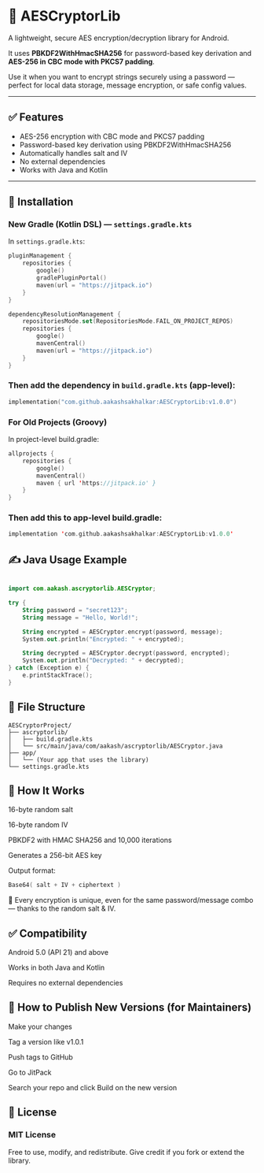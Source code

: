 # 🔐 AESCryptorLib

A lightweight, secure AES encryption/decryption library for Android.

It uses **PBKDF2WithHmacSHA256** for password-based key derivation and **AES-256 in CBC mode with PKCS7 padding**.

Use it when you want to encrypt strings securely using a password — perfect for local data storage, message encryption, or safe config values.

---

## ✅ Features

- AES-256 encryption with CBC mode and PKCS7 padding  
- Password-based key derivation using PBKDF2WithHmacSHA256  
- Automatically handles salt and IV  
- No external dependencies  
- Works with Java and Kotlin  

---

## 🔧 Installation

### New Gradle (Kotlin DSL) — `settings.gradle.kts`

In `settings.gradle.kts`:

```kotlin
pluginManagement {
    repositories {
        google()
        gradlePluginPortal()
        maven(url = "https://jitpack.io")
    }
}

dependencyResolutionManagement {
    repositoriesMode.set(RepositoriesMode.FAIL_ON_PROJECT_REPOS)
    repositories {
        google()
        mavenCentral()
        maven(url = "https://jitpack.io")
    }
}
```
### Then add the dependency in `build.gradle.kts` (app-level):

```kotlin
implementation("com.github.aakashsakhalkar:AESCryptorLib:v1.0.0")
```
### For Old Projects (Groovy)
In project-level build.gradle:
```kotlin
allprojects {
    repositories {
        google()
        mavenCentral()
        maven { url 'https://jitpack.io' }
    }
}
```
### Then add this to app-level build.gradle:
```kotlin
implementation 'com.github.aakashsakhalkar:AESCryptorLib:v1.0.0'
```

## ✍️ Java Usage Example
```kotlin

import com.aakash.ascryptorlib.AESCryptor;

try {
    String password = "secret123";
    String message = "Hello, World!";

    String encrypted = AESCryptor.encrypt(password, message);
    System.out.println("Encrypted: " + encrypted);

    String decrypted = AESCryptor.decrypt(password, encrypted);
    System.out.println("Decrypted: " + decrypted);
} catch (Exception e) {
    e.printStackTrace();
}
```
## 📁 File Structure
```text
AESCryptorProject/
├── ascryptorlib/
│   ├── build.gradle.kts
│   └── src/main/java/com/aakash/ascryptorlib/AESCryptor.java
├── app/
│   └── (Your app that uses the library)
└── settings.gradle.kts
```
## 🧠 How It Works
16-byte random salt

16-byte random IV

PBKDF2 with HMAC SHA256 and 10,000 iterations

Generates a 256-bit AES key

Output format:
```kotlin
Base64( salt + IV + ciphertext )
```
🔐 Every encryption is unique, even for the same password/message combo — thanks to the random salt & IV.

## ✅ Compatibility
Android 5.0 (API 21) and above

Works in both Java and Kotlin

Requires no external dependencies

## 🚀 How to Publish New Versions (for Maintainers)
Make your changes

Tag a version like v1.0.1

Push tags to GitHub

Go to JitPack

Search your repo and click Build on the new version

## 📝 License
### MIT License

Free to use, modify, and redistribute.
Give credit if you fork or extend the library.



